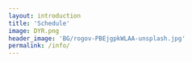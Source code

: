 ```yaml
---
layout: introduction
title: 'Schedule'
image: DYR.png
header_image: 'BG/rogov-PBEjgpkWLAA-unsplash.jpg'
permalink: /info/
---
```



<!--more-->
